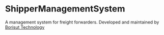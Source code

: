 # ShipperManagementSystem
A management system for freight forwarders.
Developed and maintained by <a href="https://www.borisutgroup.com/tech/" target="_blank">Borisut Technology</a>
